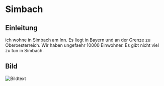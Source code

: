 # Simbach
## Einleitung
ich wohne in Simbach am Inn. Es liegt in Bayern und an der Grenze zu Oberoesterreich.
Wir haben ungefaehr 10000 Einwohner. Es gibt nicht viel zu tun in Simbach.

## Bild
![Bildtext](https://github.com/ChrisWan/CE_UE_WS17_A4-2/blob/master/k01520223/Beispielbild.jpeg)




